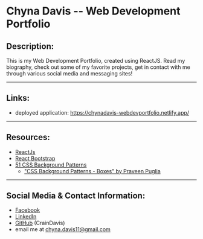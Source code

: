 # Chyna Davis -- Web Development Portfolio

## Description:
This is my Web Development Portfolio, created using ReactJS. Read my biography, check out some of my favorite projects, get in contact with me through various social media and messaging sites!

---

## Links:
* deployed application: https://chynadavis-webdevportfolio.netlify.app/

---

## Resources:
* [ReactJs](https://reactjs.org/)
* [React Bootstrap](https://react-bootstrap.github.io/getting-started/introduction)
* [51 CSS Background Patterns](https://freefrontend.com/css-background-patterns/)
    * ["CSS Background Patterns - Boxes" by Praveen Puglia](https://codepen.io/praveenpuglia/pen/MyNpXQ)

---

## Social Media & Contact Information:
* [Facebook](https://www.facebook.com/chyna.davis.5)
* [LinkedIn](https://linkedin.com/in/chyna-davis)
* [GitHub](https://github.com/CrainDavis) (CrainDavis)
* email me at chyna.davis11@gmail.com
